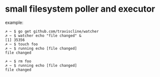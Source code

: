 small filesystem poller and executor
====================================

example:

```
☭ ~ $ go get github.com/traviscline/watcher
☭ ~ $ watcher echo "file changed" &
[1] 35356
☭ ~ $ touch foo
☭ ~ $ running echo [file changed]
file changed

☭ ~ $ rm foo
☭ ~ $ running echo [file changed]
file changed
```
